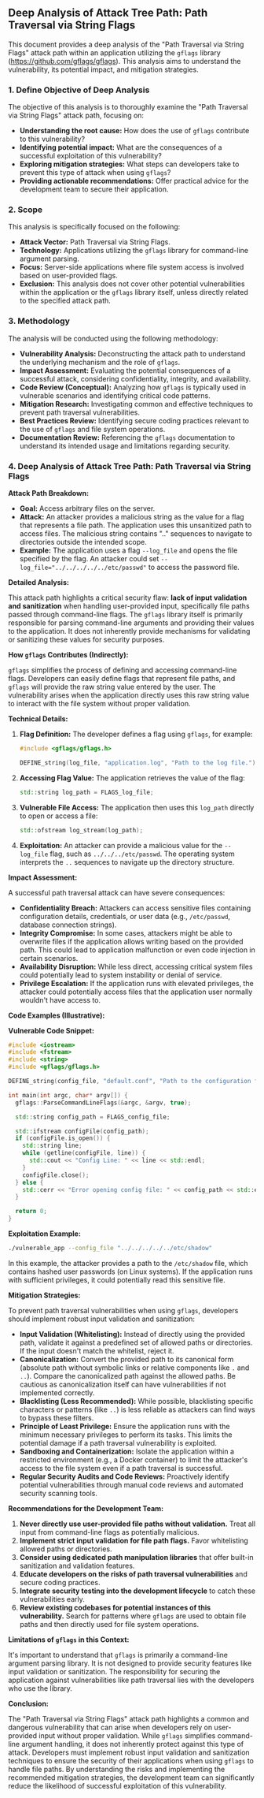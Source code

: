 ## Deep Analysis of Attack Tree Path: Path Traversal via String Flags

This document provides a deep analysis of the "Path Traversal via String Flags" attack path within an application utilizing the `gflags` library (https://github.com/gflags/gflags). This analysis aims to understand the vulnerability, its potential impact, and mitigation strategies.

### 1. Define Objective of Deep Analysis

The objective of this analysis is to thoroughly examine the "Path Traversal via String Flags" attack path, focusing on:

* **Understanding the root cause:** How does the use of `gflags` contribute to this vulnerability?
* **Identifying potential impact:** What are the consequences of a successful exploitation of this vulnerability?
* **Exploring mitigation strategies:** What steps can developers take to prevent this type of attack when using `gflags`?
* **Providing actionable recommendations:** Offer practical advice for the development team to secure their application.

### 2. Scope

This analysis is specifically focused on the following:

* **Attack Vector:** Path Traversal via String Flags.
* **Technology:** Applications utilizing the `gflags` library for command-line argument parsing.
* **Focus:** Server-side applications where file system access is involved based on user-provided flags.
* **Exclusion:** This analysis does not cover other potential vulnerabilities within the application or the `gflags` library itself, unless directly related to the specified attack path.

### 3. Methodology

The analysis will be conducted using the following methodology:

* **Vulnerability Analysis:** Deconstructing the attack path to understand the underlying mechanism and the role of `gflags`.
* **Impact Assessment:** Evaluating the potential consequences of a successful attack, considering confidentiality, integrity, and availability.
* **Code Review (Conceptual):**  Analyzing how `gflags` is typically used in vulnerable scenarios and identifying critical code patterns.
* **Mitigation Research:** Investigating common and effective techniques to prevent path traversal vulnerabilities.
* **Best Practices Review:**  Identifying secure coding practices relevant to the use of `gflags` and file system operations.
* **Documentation Review:**  Referencing the `gflags` documentation to understand its intended usage and limitations regarding security.

### 4. Deep Analysis of Attack Tree Path: Path Traversal via String Flags

**Attack Path Breakdown:**

* **Goal:** Access arbitrary files on the server.
* **Attack:** An attacker provides a malicious string as the value for a flag that represents a file path. The application uses this unsanitized path to access files. The malicious string contains ".." sequences to navigate to directories outside the intended scope.
* **Example:** The application uses a flag `--log_file` and opens the file specified by the flag. An attacker could set `--log_file="../../../../../etc/passwd"` to access the password file.

**Detailed Analysis:**

This attack path highlights a critical security flaw: **lack of input validation and sanitization** when handling user-provided input, specifically file paths passed through command-line flags. The `gflags` library itself is primarily responsible for parsing command-line arguments and providing their values to the application. It does not inherently provide mechanisms for validating or sanitizing these values for security purposes.

**How `gflags` Contributes (Indirectly):**

`gflags` simplifies the process of defining and accessing command-line flags. Developers can easily define flags that represent file paths, and `gflags` will provide the raw string value entered by the user. The vulnerability arises when the application directly uses this raw string value to interact with the file system without proper validation.

**Technical Details:**

1. **Flag Definition:** The developer defines a flag using `gflags`, for example:
   ```c++
   #include <gflags/gflags.h>

   DEFINE_string(log_file, "application.log", "Path to the log file.");
   ```

2. **Accessing Flag Value:** The application retrieves the value of the flag:
   ```c++
   std::string log_path = FLAGS_log_file;
   ```

3. **Vulnerable File Access:** The application then uses this `log_path` directly to open or access a file:
   ```c++
   std::ofstream log_stream(log_path);
   ```

4. **Exploitation:** An attacker can provide a malicious value for the `--log_file` flag, such as `../../../etc/passwd`. The operating system interprets the `..` sequences to navigate up the directory structure.

**Impact Assessment:**

A successful path traversal attack can have severe consequences:

* **Confidentiality Breach:** Attackers can access sensitive files containing configuration details, credentials, or user data (e.g., `/etc/passwd`, database connection strings).
* **Integrity Compromise:** In some cases, attackers might be able to overwrite files if the application allows writing based on the provided path. This could lead to application malfunction or even code injection in certain scenarios.
* **Availability Disruption:** While less direct, accessing critical system files could potentially lead to system instability or denial of service.
* **Privilege Escalation:** If the application runs with elevated privileges, the attacker could potentially access files that the application user normally wouldn't have access to.

**Code Examples (Illustrative):**

**Vulnerable Code Snippet:**

```c++
#include <iostream>
#include <fstream>
#include <string>
#include <gflags/gflags.h>

DEFINE_string(config_file, "default.conf", "Path to the configuration file.");

int main(int argc, char* argv[]) {
  gflags::ParseCommandLineFlags(&argc, &argv, true);

  std::string config_path = FLAGS_config_file;

  std::ifstream configFile(config_path);
  if (configFile.is_open()) {
    std::string line;
    while (getline(configFile, line)) {
      std::cout << "Config Line: " << line << std::endl;
    }
    configFile.close();
  } else {
    std::cerr << "Error opening config file: " << config_path << std::endl;
  }

  return 0;
}
```

**Exploitation Example:**

```bash
./vulnerable_app --config_file "../../../../../etc/shadow"
```

In this example, the attacker provides a path to the `/etc/shadow` file, which contains hashed user passwords (on Linux systems). If the application runs with sufficient privileges, it could potentially read this sensitive file.

**Mitigation Strategies:**

To prevent path traversal vulnerabilities when using `gflags`, developers should implement robust input validation and sanitization:

* **Input Validation (Whitelisting):**  Instead of directly using the provided path, validate it against a predefined set of allowed paths or directories. If the input doesn't match the whitelist, reject it.
* **Canonicalization:** Convert the provided path to its canonical form (absolute path without symbolic links or relative components like `.` and `..`). Compare the canonicalized path against the allowed paths. Be cautious as canonicalization itself can have vulnerabilities if not implemented correctly.
* **Blacklisting (Less Recommended):**  While possible, blacklisting specific characters or patterns (like `..`) is less reliable as attackers can find ways to bypass these filters.
* **Principle of Least Privilege:** Ensure the application runs with the minimum necessary privileges to perform its tasks. This limits the potential damage if a path traversal vulnerability is exploited.
* **Sandboxing and Containerization:**  Isolate the application within a restricted environment (e.g., a Docker container) to limit the attacker's access to the file system even if a path traversal is successful.
* **Regular Security Audits and Code Reviews:**  Proactively identify potential vulnerabilities through manual code reviews and automated security scanning tools.

**Recommendations for the Development Team:**

1. **Never directly use user-provided file paths without validation.** Treat all input from command-line flags as potentially malicious.
2. **Implement strict input validation for file path flags.**  Favor whitelisting allowed paths or directories.
3. **Consider using dedicated path manipulation libraries** that offer built-in sanitization and validation features.
4. **Educate developers on the risks of path traversal vulnerabilities** and secure coding practices.
5. **Integrate security testing into the development lifecycle** to catch these vulnerabilities early.
6. **Review existing codebases for potential instances of this vulnerability.** Search for patterns where `gflags` are used to obtain file paths and then directly used for file system operations.

**Limitations of `gflags` in this Context:**

It's important to understand that `gflags` is primarily a command-line argument parsing library. It is not designed to provide security features like input validation or sanitization. The responsibility for securing the application against vulnerabilities like path traversal lies with the developers who use the library.

**Conclusion:**

The "Path Traversal via String Flags" attack path highlights a common and dangerous vulnerability that can arise when developers rely on user-provided input without proper validation. While `gflags` simplifies command-line argument handling, it does not inherently protect against this type of attack. Developers must implement robust input validation and sanitization techniques to ensure the security of their applications when using `gflags` to handle file paths. By understanding the risks and implementing the recommended mitigation strategies, the development team can significantly reduce the likelihood of successful exploitation of this vulnerability.